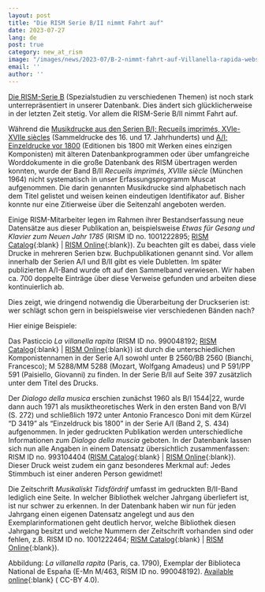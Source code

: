 ```yaml
---
layout: post
title: "Die RISM Serie B/II nimmt Fahrt auf"
date: 2023-07-27
lang: de
post: true
category: new_at_rism
image: "/images/news/2023-07/B-2-nimmt-fahrt-auf-Villanella-rapida-website.png"
email: ''
author: ''
---
```


[Die RISM-Serie B](/publications.html) (Spezialstudien zu verschiedenen Themen) ist noch stark unterrepräsentiert in unserer Datenbank. Dies ändert sich glücklicherweise in der letzten Zeit stetig. Vor allem die RISM-Serie B/II nimmt Fahrt auf.  

Während die [Musikdrucke aus den Serien B/I; Recueils imprimés, XVIe-XVIIe siècles](/new_at_rism/2022/02/17/200-years-print-history-rism-b1-entirely-in-rism-catalog.html) (Sammeldrucke des 16. und 17. Jahrhunderts) und [A/I; Einzeldrucke vor 1800](/rism_online_catalog/2015/05/21/printed-music-ai-and-bi-now-in-risms-online.html) (Editionen bis 1800 mit Werken eines einzigen Komponisten) mit älteren Datenbankprogrammen oder über umfangreiche Worddokumente in die große Datenbank des RISM übertragen werden konnten, wurde der Band B/II _Recueils imprimés, XVIIIe siècle_ (München 1964) nicht systematisch in unser Erfassungsprogramm Muscat aufgenommen. Die darin genannten Musikdrucke sind alphabetisch nach dem Titel gelistet und weisen keinen eindeutigen Identifikator auf. Bisher konnte nur eine Zitierweise über die Seitenzahl angeboten werden.  

Einige RISM-Mitarbeiter legen im Rahmen ihrer Bestandserfassung neue Datensätze aus dieser Publikation an, beispielsweise _Etwas für Gesang und Klavier zum Neuen Jahr 1785_ (RISM ID no. 1001222895; [RISM Catalog](https://opac.rism.info/search?id=1001222895&View=rism){:blank} \| [RISM Online](https://rism.online/sources/1001222895){:blank}). Zu beachten gilt es dabei, dass viele Drucke in mehreren Serien bzw. Buchpublikationen genannt sind. Vor allem innerhalb der Serien A/I und B/II gibt es viele Dubletten. Im später publizierten A/I-Band wurde oft auf den Sammelband verwiesen. Wir haben ca. 700 doppelte Einträge über diese Verweise gefunden und arbeiten diese kontinuierlich ab.  

Dies zeigt, wie dringend notwendig die Überarbeitung der Druckserien ist: wer schlägt schon gern in beispielsweise vier verschiedenen Bänden nach?  

Hier einige Beispiele:  

Das Pasticcio  _La villanella rapita_ (RISM ID no. 990048192; [RISM Catalog](https://opac.rism.info/search?id=990048192&View=rism){:blank} \| [RISM Online](https://rism.online/sources/990048192){:blank}) ist durch die unterschiedlichen Komponistennamen in der Serie A/I sowohl unter B 2560/BB 2560 (Bianchi, Francesco); M 5288/MM 5288 (Mozart, Wolfgang Amadeus) und P 591/PP 591 (Paisiello, Giovanni) zu finden. In der Serie B/II auf Seite 397 zusätzlich unter dem Titel des Drucks.

Der _Dialogo della musica_ erschien zunächst 1960 als B/I 1544|22, wurde dann auch 1971 als musiktheoretisches Werk in den ersten Band von B/VI (S. 272) und schließlich 1972 unter Antonio Francesco Doni mit dem Kürzel “D 3419” als “Einzeldruck bis 1800” in der Serie A/I (Band 2, S. 434) aufgenommen. In jeder gedruckten Publikation werden unterschiedliche Informationen zum _Dialogo della muscia_ geboten. In der Datenbank lassen sich nun alle Angaben in einem Datensatz übersichtlich zusammenfassen: RISM ID no. 993104404 ([RISM Catalog](https://opac.rism.info/search?id=993104404&View=rism){:blank} \| [RISM Online](https://rism.online/sources/993104404){:blank}). Dieser Druck weist zudem ein ganz besonderes Merkmal auf: Jedes Stimmbuch ist einer anderen Person gewidmet!  

Die Zeitschrift _Musikaliskt Tidsfördrif_ umfasst im gedruckten B/II-Band lediglich eine Seite. In welcher Bibliothek welcher Jahrgang überliefert ist, ist nur schwer zu erkennen. In der Datenbank haben wir nun für jeden Jahrgang einen eigenen Datensatz angelegt und aus den Exemplarinformationen geht deutlich hervor, welche Bibliothek diesen Jahrgang besitzt und welche Nummern der Zeitschrift vorhanden sind oder fehlen, z.B. RISM ID no. 1001222464; [RISM Catalog](https://opac.rism.info/search?id=1001222464&View=rism){:blank} \| [RISM Online](https://rism.online/sources/1001222464){:blank}).  

Abbildung: _La villanella rapita_ (Paris, ca. 1790), Exemplar der Biblioteca National de España (E-Mn M/463, RISM ID no. 990048192). [Available online](http://bdh-rd.bne.es/viewer.vm?id=0000015028&page=1){:blank} ( CC-BY 4.0).
